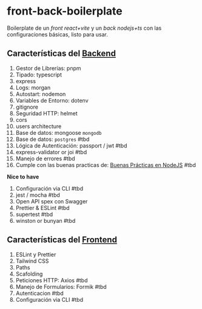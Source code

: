 # front-back-boilerplate
Boilerplate de un *front react+vite* y un *back nodejs+ts* con las configuraciones básicas, listo para usar.
## Características del [Backend](/backend/README.md)
1. Gestor de Librerías: pnpm 
2. Tipado: typescript
3. express
4. Logs: morgan
5. Autostart: nodemon
6. Variables de Entorno: dotenv
7. gitignore
8. Seguridad HTTP: helmet
9. cors
10. users architecture
11. Base de datos: mongoose `mongodb`
12. Base de datos: `postgres` #tbd
13. Lógica de Autenticación: passport / jwt #tbd 
14. express-validator or joi #tbd
15. Manejo de errores #tbd
16. Cumple con las buenas practicas de: [Buenas Prácticas en NodeJS](https://github.com/goldbergyoni/nodebestpractices/blob/spanish-translation/README.spanish.md) #tbd

**Nice to have**
1. Configuración via CLI #tbd
2. jest / mocha #tbd 
3. Open API spex con Swagger
4. Prettier & ESLint #tbd
5. supertest #tbd
6. winston or bunyan #tbd
## Características del [Frontend](./frontend/README.md)
1. ESLint y Prettier
2. Tailwind CSS
3. Paths
4. Scafolding
5. Peticiones HTTP:  Axios #tbd
6. Manejo de Formularios: Formik #tbd
7. Autenticacion #tbd
8. Configuración via CLI #tbd

